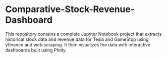 # Comparative-Stock-Revenue-Dashboard
This repository contains a complete Jupyter Notebook project that extracts historical stock data and revenue data for Tesla and GameStop using yfinance and web scraping. It then visualizes the data with interactive dashboards built using Plotly.
